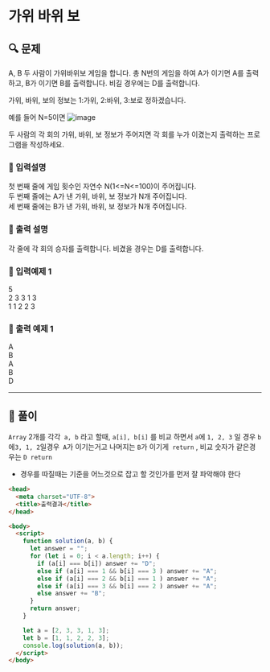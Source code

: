 # 가위 바위 보

##  🔍 문제 
A, B 두 사람이 가위바위보 게임을 합니다. 총 N번의 게임을 하여 A가 이기면 A를 출력하고, B가 이기면 B를 출력합니다. 비길 경우에는 D를 출력합니다.   

가위, 바위, 보의 정보는 1:가위, 2:바위, 3:보로 정하겠습니다.  

예를 들어 N=5이면
![image](https://user-images.githubusercontent.com/28912774/116014748-cdd90800-a671-11eb-86b6-39b1d25ac7bd.png)


두 사람의 각 회의 가위, 바위, 보 정보가 주어지면 각 회를 누가 이겼는지 출력하는 프로그램을 작성하세요.

### 🔹 입력설명
첫 번째 줄에 게임 횟수인 자연수 N(1<=N<=100)이 주어집니다.  
두 번째 줄에는 A가 낸 가위, 바위, 보 정보가 N개 주어집니다.  
세 번째 줄에는 B가 낸 가위, 바위, 보 정보가 N개 주어집니다.  

### 🔹 출력 설명
각 줄에 각 회의 승자를 출력합니다. 비겼을 경우는 D를 출력합니다.

### 🔹 입력예제 1
5  
2 3 3 1 3  
1 1 2 2 3  

### 🔹 출력 예제 1
A  
B  
A  
B  
D  

----

##  📌 풀이
`Array` 2개를 각각` a, b` 라고 할때, `a[i], b[i]` 를 비교 하면서 `a`에 `1, 2, 3` 일 경우 `b` 에` 3, 1, 2 `일경우` A`가 이기는거고 나머지는 `B`가 이기게` return` , 비교 숫자가 같은경우는 `D return`
- 경우를 따질때는 기준을 어느것으로 잡고 할 것인가를 먼저 잘 파악해야 한다

```html
<head>
  <meta charset="UTF-8">
  <title>출력결과</title>
</head>

<body>
  <script>
    function solution(a, b) {
      let answer = "";
      for (let i = 0; i < a.length; i++) {
        if (a[i] === b[i]) answer += "D";
        else if (a[i] === 1 && b[i] === 3 ) answer += "A";
        else if (a[i] === 2 && b[i] === 1 ) answer += "A";
        else if (a[i] === 3 && b[i] === 2 ) answer += "A";
        else answer += "B";
      }
      return answer;
    }

    let a = [2, 3, 3, 1, 3];
    let b = [1, 1, 2, 2, 3];
    console.log(solution(a, b));
  </script>
</body>
```
